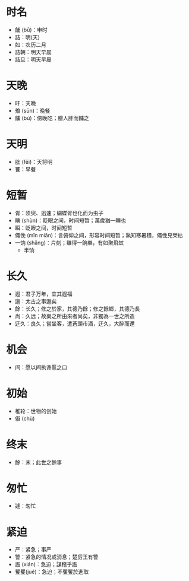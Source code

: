 # 时名
* 餔 (bū)：申时
* 詰：明(天)
* 如：农历二月
* 詰朝：明天早晨
* 詰旦：明天早晨
# 天晚
* 旰：天晚
* 飧 (sūn)：晚餐
* 餔 (bū)：傍晚吃；膾人肝而餔之
# 天明
* 朏 (fěi)：天将明
* 饔：早餐

# 短暂
* 胥：须臾、迅速；蝴蝶胥也化而为虫子
* 瞚 (shùn)：眨眼之间，时间短暂；萬歲猶一瞚也
* 瞬：眨眼之间，时间短暂
* 僶俛 (mǐn miǎn)：言俯仰之间，形容时间短暂；孰知寒暑積，僶俛見榮枯
* 一饷 (shǎng)：片刻；雖得一餉樂，有如聚飛蚊
	* 半饷
# 长久
* 遐：君子万年，宜其遐福
* 邈：太古之事邈矣
* 餘：长久；修之於家，其德乃餘；修之餘鄉，其德乃長
* 尚：久远；故樂之所由來者尚矣，非獨為一世之所造
* 迂久：良久；嘗坐客，遣蒼頭市酒，迂久，大醉而還
# 机会
* 间：愿以间执谗慝之口
# 初始
* 椎轮：世物的创始
* 俶 (chù)
# 终末
* 餘：末；此世之餘事
# 匆忙
* 遽：匆忙
# 紧迫
* 严：紧急；事严
* 警：紧急的情况或消息；楚厉王有警
* 誸 (xián)：急迫；謀稽乎誸
* 矍矍(jué)：急迫；不矍矍於進取

